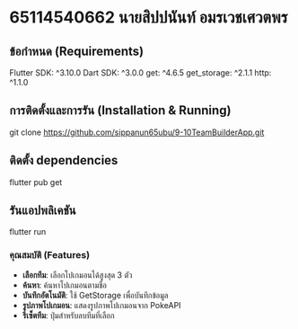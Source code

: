 # 65114540662 นายสิปปนันท์ อมรเวชเศวตพร

## ข้อกำหนด (Requirements)
Flutter SDK: ^3.10.0
Dart SDK: ^3.0.0
get: ^4.6.5
get_storage: ^2.1.1
http: ^1.1.0


## การติดตั้งและการรัน (Installation & Running)
git clone https://github.com/sippanun65ubu/9-10TeamBuilderApp.git
## ติดตั้ง dependencies
flutter pub get
## รันแอปพลิเคชัน
flutter run

### คุณสมบัติ (Features)

* **เลือกทีม**: เลือกโปเกมอนได้สูงสุด 3 ตัว
* **ค้นหา**: ค้นหาโปเกมอนตามชื่อ
* **บันทึกอัตโนมัติ**: ใช้ GetStorage เพื่อบันทึกข้อมูล
* **รูปภาพโปเกมอน**: แสดงรูปภาพโปเกมอนจาก PokeAPI
* **รีเซ็ตทีม**: ปุ่มสำหรับลบทีมที่เลือก
